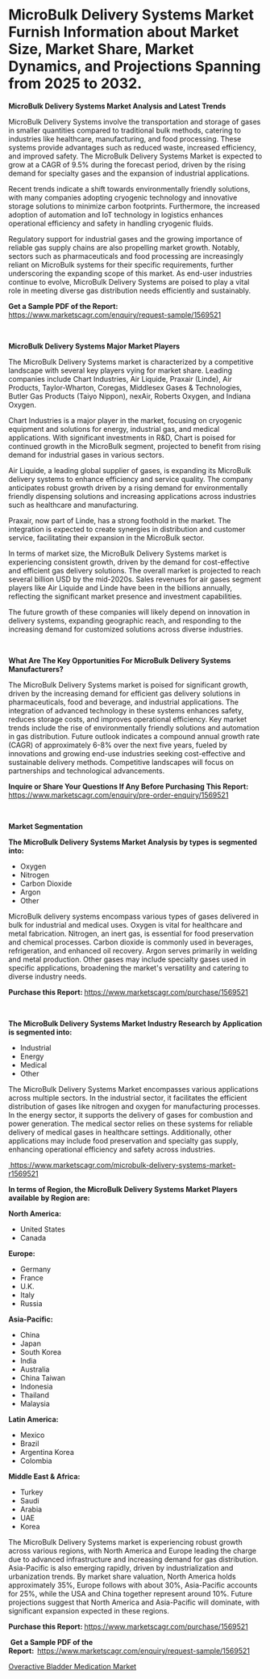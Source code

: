 <p><h1>MicroBulk Delivery Systems Market Furnish Information about Market Size, Market Share, Market Dynamics, and Projections Spanning from 2025 to 2032.</h1></p><p><strong>MicroBulk Delivery Systems Market Analysis and Latest Trends</strong></p>
<p><p>MicroBulk Delivery Systems involve the transportation and storage of gases in smaller quantities compared to traditional bulk methods, catering to industries like healthcare, manufacturing, and food processing. These systems provide advantages such as reduced waste, increased efficiency, and improved safety. The MicroBulk Delivery Systems Market is expected to grow at a CAGR of 9.5% during the forecast period, driven by the rising demand for specialty gases and the expansion of industrial applications. </p><p>Recent trends indicate a shift towards environmentally friendly solutions, with many companies adopting cryogenic technology and innovative storage solutions to minimize carbon footprints. Furthermore, the increased adoption of automation and IoT technology in logistics enhances operational efficiency and safety in handling cryogenic fluids. </p><p>Regulatory support for industrial gases and the growing importance of reliable gas supply chains are also propelling market growth. Notably, sectors such as pharmaceuticals and food processing are increasingly reliant on MicroBulk systems for their specific requirements, further underscoring the expanding scope of this market. As end-user industries continue to evolve, MicroBulk Delivery Systems are poised to play a vital role in meeting diverse gas distribution needs efficiently and sustainably.</p></p>
<p><strong>Get a Sample PDF of the Report:&nbsp;</strong> <a href="https://www.marketscagr.com/enquiry/request-sample/1569521?utm_campaign=3506&utm_medium=2&utm_source=Github&utm_content=ia&utm_term=25032025&utm_id=microbulk-delivery-systems">https://www.marketscagr.com/enquiry/request-sample/1569521</a></p>
<p>&nbsp;</p>
<p><strong>MicroBulk Delivery Systems Major Market Players</strong></p>
<p><p>The MicroBulk Delivery Systems market is characterized by a competitive landscape with several key players vying for market share. Leading companies include Chart Industries, Air Liquide, Praxair (Linde), Air Products, Taylor-Wharton, Coregas, Middlesex Gases & Technologies, Butler Gas Products (Taiyo Nippon), nexAir, Roberts Oxygen, and Indiana Oxygen. </p><p>Chart Industries is a major player in the market, focusing on cryogenic equipment and solutions for energy, industrial gas, and medical applications. With significant investments in R&D, Chart is poised for continued growth in the MicroBulk segment, projected to benefit from rising demand for industrial gases in various sectors.</p><p>Air Liquide, a leading global supplier of gases, is expanding its MicroBulk delivery systems to enhance efficiency and service quality. The company anticipates robust growth driven by a rising demand for environmentally friendly dispensing solutions and increasing applications across industries such as healthcare and manufacturing.</p><p>Praxair, now part of Linde, has a strong foothold in the market. The integration is expected to create synergies in distribution and customer service, facilitating their expansion in the MicroBulk sector.</p><p>In terms of market size, the MicroBulk Delivery Systems market is experiencing consistent growth, driven by the demand for cost-effective and efficient gas delivery solutions. The overall market is projected to reach several billion USD by the mid-2020s. Sales revenues for air gases segment players like Air Liquide and Linde have been in the billions annually, reflecting the significant market presence and investment capabilities.</p><p>The future growth of these companies will likely depend on innovation in delivery systems, expanding geographic reach, and responding to the increasing demand for customized solutions across diverse industries.</p></p>
<p>&nbsp;</p>
<p><strong>What Are The Key Opportunities For MicroBulk Delivery Systems Manufacturers?</strong></p>
<p><p>The MicroBulk Delivery Systems market is poised for significant growth, driven by the increasing demand for efficient gas delivery solutions in pharmaceuticals, food and beverage, and industrial applications. The integration of advanced technology in these systems enhances safety, reduces storage costs, and improves operational efficiency. Key market trends include the rise of environmentally friendly solutions and automation in gas distribution. Future outlook indicates a compound annual growth rate (CAGR) of approximately 6-8% over the next five years, fueled by innovations and growing end-use industries seeking cost-effective and sustainable delivery methods. Competitive landscapes will focus on partnerships and technological advancements.</p></p>
<p><strong>Inquire or Share Your Questions If Any Before Purchasing This Report:</strong> <a href="https://www.marketscagr.com/enquiry/pre-order-enquiry/1569521?utm_campaign=3506&utm_medium=2&utm_source=Github&utm_content=ia&utm_term=25032025&utm_id=microbulk-delivery-systems">https://www.marketscagr.com/enquiry/pre-order-enquiry/1569521</a></p>
<p>&nbsp;</p>
<p><strong>Market Segmentation</strong></p>
<p><strong>The MicroBulk Delivery Systems Market Analysis by types is segmented into:</strong></p>
<p><ul><li>Oxygen</li><li>Nitrogen</li><li>Carbon Dioxide</li><li>Argon</li><li>Other</li></ul></p>
<p><p>MicroBulk delivery systems encompass various types of gases delivered in bulk for industrial and medical uses. Oxygen is vital for healthcare and metal fabrication. Nitrogen, an inert gas, is essential for food preservation and chemical processes. Carbon dioxide is commonly used in beverages, refrigeration, and enhanced oil recovery. Argon serves primarily in welding and metal production. Other gases may include specialty gases used in specific applications, broadening the market's versatility and catering to diverse industry needs.</p></p>
<p><strong>Purchase this Report:&nbsp;</strong><a href="https://www.marketscagr.com/purchase/1569521?utm_campaign=3506&utm_medium=2&utm_source=Github&utm_content=ia&utm_term=25032025&utm_id=microbulk-delivery-systems">https://www.marketscagr.com/purchase/1569521</a></p>
<p>&nbsp;</p>
<p><strong>The MicroBulk Delivery Systems Market Industry Research by Application is segmented into:</strong></p>
<p><ul><li>Industrial</li><li>Energy</li><li>Medical</li><li>Other</li></ul></p>
<p><p>The MicroBulk Delivery Systems Market encompasses various applications across multiple sectors. In the industrial sector, it facilitates the efficient distribution of gases like nitrogen and oxygen for manufacturing processes. In the energy sector, it supports the delivery of gases for combustion and power generation. The medical sector relies on these systems for reliable delivery of medical gases in healthcare settings. Additionally, other applications may include food preservation and specialty gas supply, enhancing operational efficiency and safety across industries.</p></p>
<p><a href="https://www.marketscagr.com/microbulk-delivery-systems-market-r1569521?utm_campaign=3506&utm_medium=2&utm_source=Github&utm_content=ia&utm_term=25032025&utm_id=microbulk-delivery-systems">&nbsp;https://www.marketscagr.com/microbulk-delivery-systems-market-r1569521</a></p>
<p><strong>In terms of Region, the MicroBulk Delivery Systems Market Players available by Region are:</strong></p>
<p>
    <p> <strong> North America: </strong>
        <ul>
            <li>United States</li>
            <li>Canada</li>
        </ul>
        </p> 
    <p> <strong> Europe: </strong>
        <ul>
            <li>Germany</li>
            <li>France</li>
            <li>U.K.</li>
            <li>Italy</li>
            <li>Russia</li>
        </ul>
        </p> 
    <p> <strong> Asia-Pacific: </strong>
        <ul>
            <li>China</li>
            <li>Japan</li>
            <li>South Korea</li>
            <li>India</li>
            <li>Australia</li>
            <li>China Taiwan</li>
            <li>Indonesia</li>
            <li>Thailand</li>
            <li>Malaysia</li>
        </ul>
        </p> 
    <p> <strong> Latin America: </strong>
        <ul>
            <li>Mexico</li>
            <li>Brazil</li>
            <li>Argentina Korea</li>
            <li>Colombia</li>
        </ul>
        </p> 
    <p> <strong> Middle East & Africa: </strong>
        <ul>
            <li>Turkey</li>
            <li>Saudi</li>
            <li>Arabia</li>
            <li>UAE</li>
            <li>Korea</li>
        </ul>
    </p>
    </p>
<p><p>The MicroBulk Delivery Systems market is experiencing robust growth across various regions, with North America and Europe leading the charge due to advanced infrastructure and increasing demand for gas distribution. Asia-Pacific is also emerging rapidly, driven by industrialization and urbanization trends. By market share valuation, North America holds approximately 35%, Europe follows with about 30%, Asia-Pacific accounts for 25%, while the USA and China together represent around 10%. Future projections suggest that North America and Asia-Pacific will dominate, with significant expansion expected in these regions.</p></p>
<p><strong>Purchase this Report: </strong><a href="https://www.marketscagr.com/purchase/1569521?utm_campaign=3506&utm_medium=2&utm_source=Github&utm_content=ia&utm_term=25032025&utm_id=microbulk-delivery-systems">https://www.marketscagr.com/purchase/1569521</a></p>
<p>&nbsp;<strong>Get a Sample PDF of the Report:&nbsp;&nbsp;</strong><a href="https://www.marketscagr.com/enquiry/request-sample/1569521?utm_campaign=3506&utm_medium=2&utm_source=Github&utm_content=ia&utm_term=25032025&utm_id=microbulk-delivery-systems">https://www.marketscagr.com/enquiry/request-sample/1569521</a></p>
<p><strong></strong></p>
<p><p><a href="https://github.com/oslieselotte2192/Market-Research-Report-List-1/blob/main/overactive-bladder-medication-market.md?utm_campaign=3506&utm_medium=2&utm_source=Github&utm_content=ia&utm_term=25032025&utm_id=microbulk-delivery-systems">Overactive Bladder Medication Market</a></p></p>